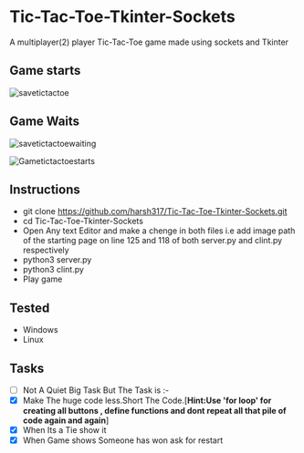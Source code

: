 # Tic-Tac-Toe-Tkinter-Sockets
A multiplayer(2) player Tic-Tac-Toe game made using sockets and Tkinter

## Game starts
![savetictactoe](https://user-images.githubusercontent.com/66161239/103452632-4ef14580-4cf7-11eb-8ec5-5b5759288e37.PNG)

## Game Waits 
![savetictactoewaiting](https://user-images.githubusercontent.com/66161239/103452668-c6bf7000-4cf7-11eb-94f8-e35123435665.PNG)

![Gametictactoestarts](https://user-images.githubusercontent.com/66161239/103452656-a42d5700-4cf7-11eb-91e6-6f6a14df24dc.PNG)

## Instructions
- git clone https://github.com/harsh317/Tic-Tac-Toe-Tkinter-Sockets.git
- cd Tic-Tac-Toe-Tkinter-Sockets
- Open Any text Editor and make a chenge in both files i.e add image path of the starting page on line 125 and 118 of both server.py and clint.py respectively 
- python3 server.py
- python3 clint.py
- Play game

## Tested
- Windows 
- Linux

## Tasks
- [ ] Not A Quiet Big Task But The Task is :-
- [x] Make The huge code less.Short The Code.[__Hint:Use 'for loop' for creating all buttons , define functions and dont repeat all that pile of code again and again__]
- [x] When Its a Tie show it
- [x] When Game shows Someone has won ask for restart

